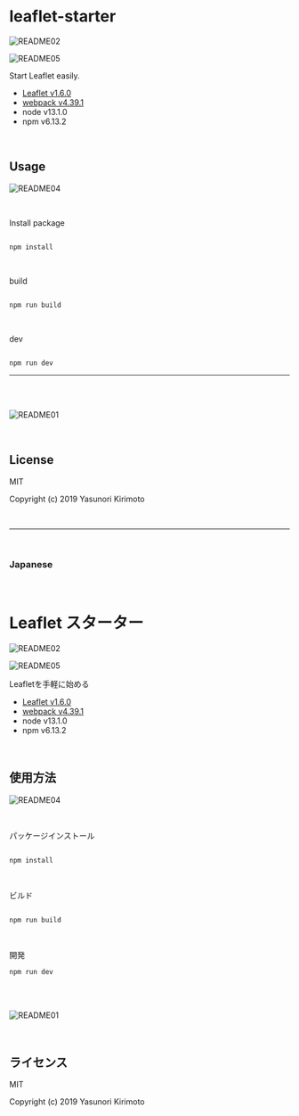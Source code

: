 # leaflet-starter

![README02](img/README02.png)

![README05](img/README05.png)

Start Leaflet easily.  
- [Leaflet v1.6.0](http://leafletjs.com) 
- [webpack v4.39.1](https://webpack.js.org)  
- node v13.1.0
- npm v6.13.2

<br>

## Usage

![README04](img/README04.png)

<br>

Install package

```

npm install

```

<br>

build

```

npm run build

```

<br>

dev

```

npm run dev

```

---

<br>
<br>

![README01](img/README01.gif)

<br>

## License
MIT

Copyright (c) 2019 Yasunori Kirimoto

<br>

---

<br>

### Japanese

<br>

# Leaflet スターター

![README02](img/README02.png)

![README05](img/README05.png)

Leafletを手軽に始める
- [Leaflet v1.6.0](http://leafletjs.com) 
- [webpack v4.39.1](https://webpack.js.org)  
- node v13.1.0
- npm v6.13.2

<br>

##  使用方法

![README04](img/README04.png)

<br>

パッケージインストール

```

npm install

```

<br>

ビルド

```

npm run build

```

<br>

開発

```
npm run dev

```

<br>
<br>

![README01](img/README01.gif)

<br>

## ライセンス
MIT

Copyright (c) 2019 Yasunori Kirimoto

<br>
